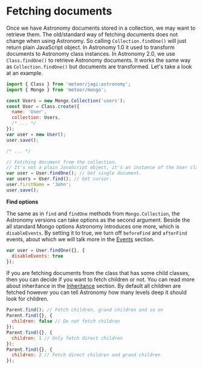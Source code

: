 # Fetching documents

Once we have Astronomy documents stored in a collection, we may want to retrieve them. The old/standard way of fetching documents does not change when using Astronomy. So calling `Collection.findOne()` will just return plain JavaScript object. In Astronomy 1.0 it used to transform documents to Astronomy class instances. In Astronomy 2.0, we use `Class.findOne()` to retrieve Astronomy documents. It works the same way as `Collection.findOne()` but documents are transformed. Let's take a look at an example.

```js
import { Class } from 'meteor/jagi:astronomy';
import { Mongo } from 'meteor/mongo';

const Users = new Mongo.Collection('users');
const User = Class.create({
  name: 'User',
  collection: Users,
  /* ... */
});
var user = new User();
user.save();

/* ... */

// Fetching document from the collection.
// It's not a plain JavaScript object, it's an instance of the User class.
var user = User.findOne(); // Get single document.
var users = User.find(); // Get cursor.
user.firstName = 'John';
user.save();
```

**Find options**

The same as in `find` and `findOne` methods from `Mongo.Collection`, the Astronomy versions can take options as the second argument. Beside the all standard Mongo options Astronomy introduces one more, which is `disableEvents`. By setting it to true, we turn off `beforeFind` and `afterFind` events, about which we will talk more in the [Events](#events) section.

```js
var user = User.findOne({}, {
  disableEvents: true
});
```

If you are fetching documents from the class that has some child classes, then you can decide if you want to fetch children or not. You can read more about inheritance in the [Inheritance](#inheritance) section. By default all children are fetched however you can tell Astronomy how many levels deep it should look for children.

```js
Parent.find(); // Fetch children, grand children and so on
Parent.find({}, {
  children: false // Do not fetch children
});
Parent.find({}, {
  children: 1 // Only fetch direct children
});
Parent.find({}, {
  children: 2 // Fetch direct children and grand children
});
```
